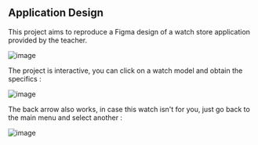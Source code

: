 ## Application Design

This project aims to reproduce a Figma design of a watch store application provided by the teacher.

![image](https://github.com/melosamsam/App_Design_Project_1/assets/103419843/e0a28b5c-23a9-4924-b5ae-fba040e7f48d)

The project is interactive, you can click on a watch model and obtain the specifics :

![image](https://github.com/melosamsam/App_Design_Project_1/assets/103419843/58fdf224-1842-4bfd-a627-ef6e2f1e0faf)

The back arrow also works, in case this watch isn't for you, just go back to the main menu and select another :

![image](https://github.com/melosamsam/App_Design_Project_1/assets/103419843/672a03a9-31b2-4fa9-a497-8a16baaf2cb8)





